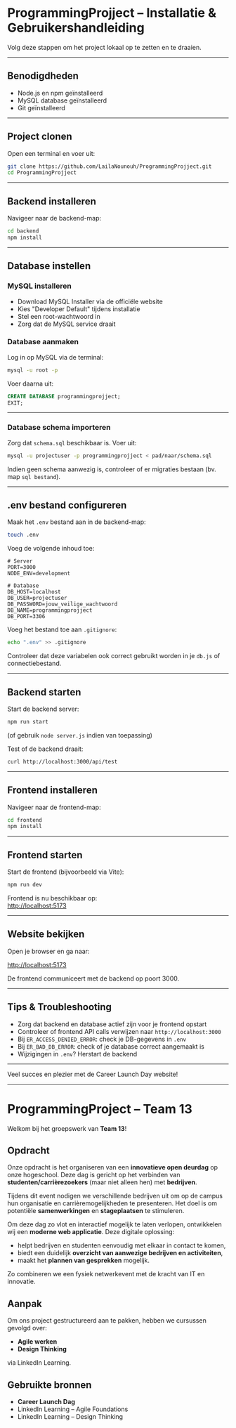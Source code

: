 # ProgrammingProjject – Installatie & Gebruikershandleiding

Volg deze stappen om het project lokaal op te zetten en te draaien.

---

## Benodigdheden

- Node.js en npm geïnstalleerd
- MySQL database geïnstalleerd
- Git geïnstalleerd

---

##  Project clonen

Open een terminal en voer uit:

```bash
git clone https://github.com/LailaNounouh/ProgrammingProjject.git
cd ProgrammingProjject
```

---

##  Backend installeren

Navigeer naar de backend-map:

```bash
cd backend
npm install
```

---

##  Database instellen

### MySQL installeren

 
- Download MySQL Installer via de officiële website  
- Kies "Developer Default" tijdens installatie  
- Stel een root-wachtwoord in  
- Zorg dat de MySQL service draait


### Database aanmaken

Log in op MySQL via de terminal:

```bash
mysql -u root -p
```

Voer daarna uit:

```sql
CREATE DATABASE programmingprojject;
EXIT;
```

---

### Database schema importeren

Zorg dat `schema.sql` beschikbaar is. Voer uit:

```bash
mysql -u projectuser -p programmingprojject < pad/naar/schema.sql
```

Indien geen schema aanwezig is, controleer of er migraties bestaan (bv. map `sql bestand`).

---

## .env bestand configureren

Maak het `.env` bestand aan in de backend-map:

```bash
touch .env
```

Voeg de volgende inhoud toe:

```env
# Server
PORT=3000
NODE_ENV=development

# Database
DB_HOST=localhost
DB_USER=projectuser
DB_PASSWORD=jouw_veilige_wachtwoord
DB_NAME=programmingprojject
DB_PORT=3306
```

Voeg het bestand toe aan `.gitignore`:

```bash
echo ".env" >> .gitignore
```

Controleer dat deze variabelen ook correct gebruikt worden in je `db.js` of connectiebestand.

---

##  Backend starten

Start de backend server:

```bash
npm run start
```

(of gebruik `node server.js` indien van toepassing)

Test of de backend draait:

```bash
curl http://localhost:3000/api/test
```

---

## Frontend installeren

Navigeer naar de frontend-map:

```bash
cd frontend
npm install
```

---

## Frontend starten

Start de frontend (bijvoorbeeld via Vite):

```bash
npm run dev
```

Frontend is nu beschikbaar op:  
[http://localhost:5173](http://localhost:5173)

---

## Website bekijken

Open je browser en ga naar:

[http://localhost:5173](http://localhost:5173)

De frontend communiceert met de backend op poort 3000.

---

## Tips & Troubleshooting

- Zorg dat backend en database actief zijn voor je frontend opstart
- Controleer of frontend API calls verwijzen naar `http://localhost:3000`
- Bij `ER_ACCESS_DENIED_ERROR`: check je DB-gegevens in `.env`
- Bij `ER_BAD_DB_ERROR`: check of je database correct aangemaakt is
- Wijzigingen in `.env`? Herstart de backend

---

Veel succes en plezier met de Career Launch Day website!

---

# ProgrammingProject – Team 13

Welkom bij het groepswerk van **Team 13**!

## Opdracht

Onze opdracht is het organiseren van een **innovatieve open deurdag** op onze hogeschool. Deze dag is gericht op het verbinden van **studenten/carrièrezoekers** (maar niet alleen hen) met **bedrijven**. 

Tijdens dit event nodigen we verschillende bedrijven uit om op de campus hun organisatie en carrièremogelijkheden te presenteren. Het doel is om potentiële **samenwerkingen** en **stageplaatsen** te stimuleren.

Om deze dag zo vlot en interactief mogelijk te laten verlopen, ontwikkelen wij een **moderne web applicatie**. Deze digitale oplossing:

- helpt bedrijven en studenten eenvoudig met elkaar in contact te komen,
- biedt een duidelijk **overzicht van aanwezige bedrijven en activiteiten**,
- maakt het **plannen van gesprekken** mogelijk.

Zo combineren we een fysiek netwerkevent met de kracht van IT en innovatie.

## Aanpak

Om ons project gestructureerd aan te pakken, hebben we cursussen gevolgd over:

- **Agile werken**
- **Design Thinking**

via LinkedIn Learning.

## Gebruikte bronnen

- **Career Launch Dag**
- LinkedIn Learning – Agile Foundations
- LinkedIn Learning – Design Thinking
